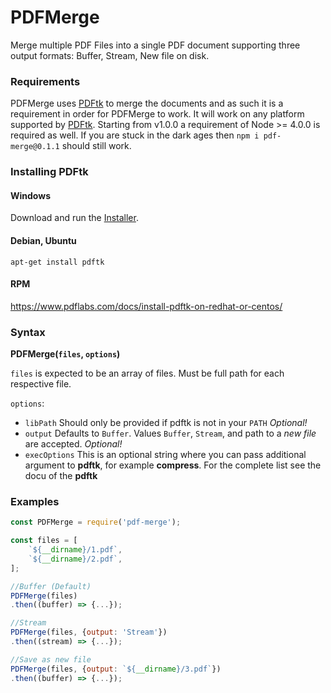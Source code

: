 # PDFMerge

Merge multiple PDF Files into a single PDF document supporting three output formats: Buffer, Stream, New file on disk.

### Requirements
PDFMerge uses [PDFtk](https://www.pdflabs.com/tools/pdftk-the-pdf-toolkit/) to merge the documents and as such it is a requirement in order for PDFMerge to work. It will work on any platform supported by [PDFtk](https://www.pdflabs.com/tools/pdftk-the-pdf-toolkit/).
Starting from v1.0.0 a requirement of Node >= 4.0.0 is required as well. If you are stuck in the dark ages then `npm i pdf-merge@0.1.1` should still work.

### Installing PDFtk
#### Windows
Download and run the [Installer](https://www.pdflabs.com/tools/pdftk-the-pdf-toolkit/).

#### Debian, Ubuntu
```
apt-get install pdftk
```
#### RPM
https://www.pdflabs.com/docs/install-pdftk-on-redhat-or-centos/

### Syntax
**PDFMerge(`files`, `options`)**

`files` is expected to be an array of files. Must be full path for each respective file.

`options`:
* `libPath` Should only be provided if pdftk is not in your `PATH` *Optional!*
* `output` Defaults to `Buffer`. Values `Buffer`, `Stream`, and path to a *new file* are accepted. *Optional!*
* `execOptions` This is an optional string where you can pass additional argument to **pdftk**, for
example **compress**. For the complete list see the docu of the **pdftk**

### Examples
```javascript
const PDFMerge = require('pdf-merge');

const files = [
	`${__dirname}/1.pdf`,
	`${__dirname}/2.pdf`,
];

//Buffer (Default)
PDFMerge(files)
.then((buffer) => {...});

//Stream
PDFMerge(files, {output: 'Stream'})
.then((stream) => {...});

//Save as new file
PDFMerge(files, {output: `${__dirname}/3.pdf`})
.then((buffer) => {...});
```

